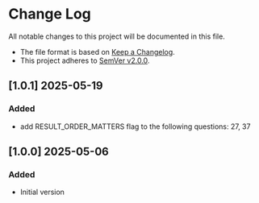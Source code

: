 <!-- markdownlint-disable MD012 MD013 MD024 MD033 -->
# Change Log

All notable changes to this project will be documented in this file.

- The file format is based on [Keep a Changelog](http://keepachangelog.com/).
- This project adheres to [SemVer v2.0.0](https://semver.org/spec/v2.0.0.html).

## [1.0.1] 2025-05-19

### Added

- add RESULT_ORDER_MATTERS flag to the following questions: 27, 37

## [1.0.0] 2025-05-06

### Added

- Initial version

